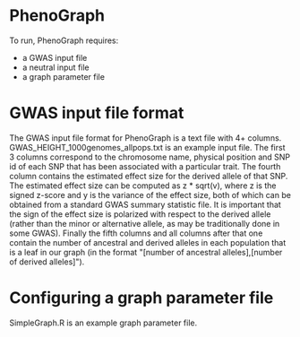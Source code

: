 # PhenoGraph

To run, PhenoGraph requires:
- a GWAS input file
- a neutral input file
- a graph parameter file

# GWAS input file format

The GWAS input file format for PhenoGraph is a text file with 4+ columns. GWAS_HEIGHT_1000genomes_allpops.txt is an example input file. The first 3 columns correspond to the chromosome name, physical position and SNP id of each SNP that has been associated with a particular trait. The fourth column contains the estimated effect size for the derived allele of that SNP. The estimated effect size can be computed as z * sqrt(v), where z is the signed z-score and y is the variance of the effect size, both of which can be obtained from a standard GWAS summary statistic file. It is important that the sign of the effect size is polarized with respect to the derived allele (rather than the minor or alternative allele, as may be traditionally done in some GWAS). Finally the fifth columns and all columns after that one contain the number of ancestral and derived alleles in each population that is a leaf in our graph (in the format "[number of ancestral alleles],[number of derived alleles]").


# Configuring a graph parameter file

SimpleGraph.R is an example graph parameter file.
